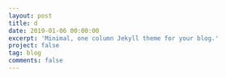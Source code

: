 ```yaml
---
layout: post
title: d
date: 2019-01-06 00:00:00
excerpt: 'Minimal, one column Jekyll theme for your blog.'
project: false
tag: blog
comments: false
---
```

